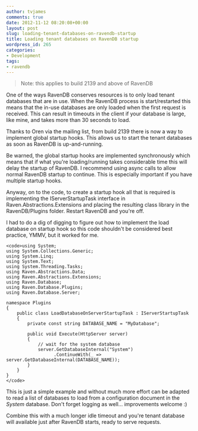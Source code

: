 ```yaml
---
author: tvjames
comments: true
date: 2012-11-12 08:20:08+00:00
layout: post
slug: loading-tenant-databases-on-ravendb-startup
title: Loading tenant databases on RavenDB startup
wordpress_id: 265
categories:
- Development
tags:
- ravendb
---
```


<blockquote>
  Note: this applies to build 2139 and above of RavenDB
</blockquote>

One of the ways RavenDB conserves resources is to only load tenant databases that are in use. When the RavenDB process is start/restarted this means that the in-use databases are only loaded when the first request is received. This can result in timeouts in the client if your database is large, like mine, and takes more than 30 seconds to load.

Thanks to Oren via the mailing list, from build 2139 there is now a way to implement global startup hooks. This allows us to start the tenant databases as soon as RavenDB is up-and-running.

Be warned, the global startup hooks are implemented synchronously which means that if what you're loading/running takes considerable time this will delay the startup of RavenDB. I recommend using async calls to allow normal RavenDB startup to continue. This is especially important if you have multiple startup hooks.

Anyway, on to the code, to create a startup hook all that is required is implementing the IServerStartupTask interface in Raven.Abstractions.Extensions and placing the resulting class library in the RavenDB/Plugins folder. Restart RavenDB and you're off.

I had to do a dig of digging to figure out how to implement the load database on startup hook so this code shouldn't be considered best practice, YMMV, but it worked for me.

    <code>using System;
    using System.Collections.Generic;
    using System.Linq;
    using System.Text;
    using System.Threading.Tasks;
    using Raven.Abstractions.Data;
    using Raven.Abstractions.Extensions;
    using Raven.Database;
    using Raven.Database.Plugins;
    using Raven.Database.Server;

    namespace Plugins
    {
        public class LoadDatabaseOnServerStartupTask : IServerStartupTask
        {
            private const string DATABASE_NAME = "MyDatabase";

            public void Execute(HttpServer server)
            {
                // wait for the system database
                server.GetDatabaseInternal("System")
                      .ContinueWith(_ => server.GetDatabaseInternal(DATABASE_NAME));
            }
        }
    }
    </code>

This is just a simple example and without much more effort can be adapted to read a list of databases to load from a configuration document in the _System_ database. Don't forget logging as well… improvements welcome :)

Combine this with a much longer idle timeout and you're tenant database will available just after RavenDB starts, ready to serve requests.

